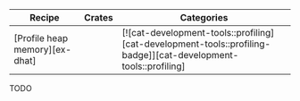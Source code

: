 | Recipe | Crates | Categories |
|--------|--------|------------|
| [Profile heap memory][ex-dhat] |  | [![cat-development-tools::profiling][cat-development-tools::profiling-badge]][cat-development-tools::profiling] |

<div class="hidden">
TODO
</div>
